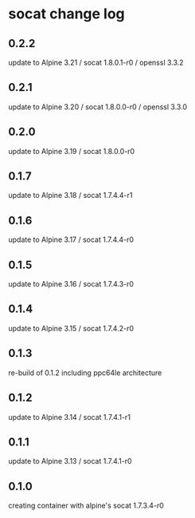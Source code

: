 # socat change log

## 0.2.2
update to Alpine 3.21 / socat 1.8.0.1-r0 / openssl 3.3.2

## 0.2.1
update to Alpine 3.20 / socat 1.8.0.0-r0 / openssl 3.3.0

## 0.2.0
update to Alpine 3.19 / socat 1.8.0.0-r0

## 0.1.7
update to Alpine 3.18 / socat 1.7.4.4-r1

## 0.1.6
update to Alpine 3.17 / socat 1.7.4.4-r0

## 0.1.5
update to Alpine 3.16 / socat 1.7.4.3-r0

## 0.1.4
update to Alpine 3.15 / socat 1.7.4.2-r0

## 0.1.3
re-build of 0.1.2 including ppc64le architecture

## 0.1.2
update to Alpine 3.14 / socat 1.7.4.1-r1

## 0.1.1
update to Alpine 3.13 / socat 1.7.4.1-r0

## 0.1.0
creating container with alpine's socat 1.7.3.4-r0
